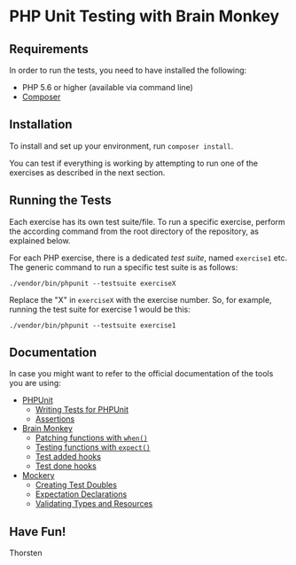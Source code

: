 # PHP Unit Testing with Brain Monkey


## Requirements

In order to run the tests, you need to have installed the following:

* PHP 5.6 or higher (available via command line)
* [Composer](https://getcomposer.org/)


## Installation

To install and set up your environment, run `composer install`.

You can test if everything is working by attempting to run one of the exercises as described in the next section.


## Running the Tests

Each exercise has its own test suite/file.
To run a specific exercise, perform the according command from the root directory of the repository, as explained below.

For each PHP exercise, there is a dedicated _test suite_, named `exercise1` etc.
The generic command to run a specific test suite is as follows:

```console
./vendor/bin/phpunit --testsuite exerciseX
```

Replace the "X" in `exerciseX` with the exercise number.
So, for example, running the test suite for exercise 1 would be this:

```console
./vendor/bin/phpunit --testsuite exercise1
```


## Documentation

In case you might want to refer to the official documentation of the tools you are using:

* [PHPUnit](https://phpunit.readthedocs.io/en/7.5/)
    * [Writing Tests for PHPUnit](https://phpunit.readthedocs.io/en/7.5/writing-tests-for-phpunit.html)
    * [Assertions](https://phpunit.readthedocs.io/en/7.5/assertions.html)
* [Brain Monkey](https://giuseppe-mazzapica.gitbook.io/brain-monkey/)
    * [Patching functions with `when()`](https://giuseppe-mazzapica.gitbook.io/brain-monkey/functions-testing-tools/functions-when)
    * [Testing functions with `expect()`](https://giuseppe-mazzapica.gitbook.io/brain-monkey/functions-testing-tools/functions-expect)
    * [Test added hooks](https://giuseppe-mazzapica.gitbook.io/brain-monkey/wordpress-specific-tools/wordpress-hooks-added)
    * [Test done hooks](https://giuseppe-mazzapica.gitbook.io/brain-monkey/wordpress-specific-tools/wordpress-hooks-done)
* [Mockery](http://docs.mockery.io/en/latest/)
    * [Creating Test Doubles](http://docs.mockery.io/en/latest/reference/creating_test_doubles.html)
    * [Expectation Declarations](http://docs.mockery.io/en/latest/reference/expectations.html)
    * [Validating Types and Resources](http://docs.mockery.io/en/latest/reference/argument_validation.html#validating-types-and-resources)


## Have Fun!

Thorsten

